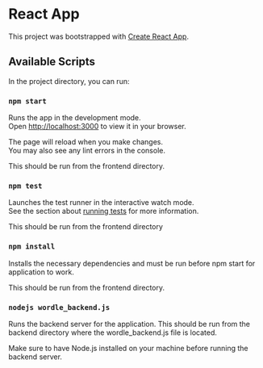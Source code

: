 # React App

This project was bootstrapped with [Create React App](https://github.com/facebook/create-react-app).

## Available Scripts

In the project directory, you can run:

### `npm start`

Runs the app in the development mode.\
Open [http://localhost:3000](http://localhost:3000) to view it in your browser.

The page will reload when you make changes.\
You may also see any lint errors in the console.

This should be run from the frontend directory.

### `npm test`

Launches the test runner in the interactive watch mode.\
See the section about [running tests](https://facebook.github.io/create-react-app/docs/running-tests) for more information.

This should be run from the frontend directory


### `npm install`

Installs the necessary dependencies and must be run before npm start for application to work. 

This should be run from the frontend directory.


### `nodejs wordle_backend.js` 

Runs the backend server for the application.
This should be run from the backend directory where the wordle_backend.js file is located.

Make sure to have Node.js installed on your machine before running the backend server. 



